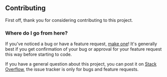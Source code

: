 ﻿## Contributing
 First off, thank you for considering contributing to this project.

### Where do I go from here?
If you've noticed a bug or have a feature request,  [make one](https://github.com/ncu106503522/countryServer/issues)! It's generally best if you get confirmation of your bug or approval for your feature request this way before starting to code.

If you have a general question about this project, you can post it on  [Stack Overflow](https://stackoverflow.com/questions), the issue tracker is only for bugs and feature requests.



